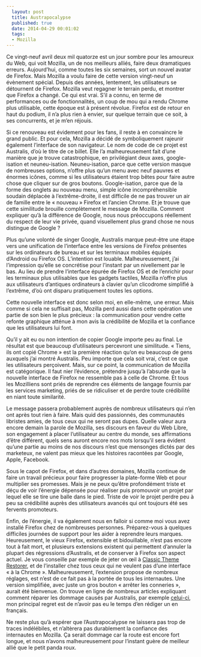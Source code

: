 ```yaml
---
  layout: post
  title: Austrapocalypse
  published: true
  date: 2014-04-29 00:01:02
  tags:
  - Mozilla
---
```


Ce vingt-neuf avril deux mil quatorze est un jour sombre pour les amoureux du Web, qui voit Mozilla, un de nos meilleurs alliés, faire deux dramatiques erreurs. Aujourd’hui, comme toutes les six semaines, sort un nouvel avatar de Firefox. Mais Mozilla a voulu faire de cette version vingt-neuf un évènement spécial. Depuis des années, lentement, les utilisateurs se détournent de Firefox. Mozilla veut regagner le terrain perdu, et montrer que Firefox a changé. Ce qui est vrai. S’il a connu, en terme de performances ou de fonctionnalités, un coup de mou qui a rendu Chrome plus utilisable, cette époque est à présent révolue. Firefox est de retour en haut du podium, il n’a plus rien à envier, sur quelque terrain que ce soit, à ses concurrents, et je m’en réjouis.

Si ce renouveau est évidement pour les fans, il reste à en convaincre le grand public. Et pour cela, Mozilla a décidé de symboliquement rajeunir également l’interface de son navigateur. Le nom de code de ce projet est Australis, d’où le titre de ce billet. Elle l’a malheureusement fait d’une manière que je trouve catastrophique, en privilégiant deux axes, google-isation et neuneu-isation. Neuneu-isation, parce que cette version masque de nombreuses options, n’offre plus qu’un menu avec neuf pauvres et énormes icônes, comme si les utilisateurs étaient trop bêtes pour faire autre chose que cliquer sur de gros boutons. Google-isation, parce que de la forme des onglets au nouveau menu, simple icône incompréhensible soudain déplacée à l’extrême-droite, il est difficile de ne pas trouver un air de famille entre le « nouveau » Firefox et l’ancien Chrome. Et je trouve que cette similitude brouille complètement le message de Mozilla. Comment expliquer qu’à la différence de Google, nous nous préoccupons réellement du respect de leur vie privée, quand visuellement plus grand chose ne nous distingue de Google ?

Plus qu’une volonté de singer Google, Australis marque peut-être une étape vers une unification de l’interface entre les versions de Firefox présentes sur les ordinateurs de bureau et sur les terminaux mobiles équipés d’Android ou Firefox OS. L’intention est louable. Malheureusement, j’ai l’impression qu’elle se concrétise pour l’instant par un nivellement par le bas. Au lieu de prendre l’interface épurée de Firefox OS et de l’enrichir pour les terminaux plus utilisables que les gadgets tactiles, Mozilla n’offre plus aux utilisateurs d’antiques ordinateurs à clavier qu’un clicodrome simplifié à l’extrême, d’où ont disparu pratiquement toutes les options.

Cette nouvelle interface est donc selon moi, en elle-même, une erreur. Mais comme si cela ne suffisait pas, Mozilla perd aussi dans cette opération une partie de son bien le plus précieux : la communication pour vendre cette refonte graphique atténue à mon avis la crédibilité de Mozilla et la confiance que les utilisateurs lui font.

Qu’il y ait eu ou non intention de copier Google importe peu au final. Le résultat est que beaucoup d’utilisateurs percevront une similitude. « Tiens, ils ont copié Chrome » est la première réaction qu’on eu beaucoup de gens auxquels j’ai montré Australis. Peu importe que cela soit vrai, c’est ce que les utilisateurs perçoivent. Mais, sur ce point, la communication de Mozilla est catégorique. Il faut nier l’évidence, prétendre jusqu’à l’absurde que la nouvelle interface de Firefox ne ressemble pas à celle de Chrome. Et tous les Mozilliens sont priés de reprendre ces éléments de langage fournis par les services marketing, priés de se ridiculiser et de perdre toute crédibilité en niant toute similarité.

Le message passera probablement auprès de nombreux utilisateurs qui n’en ont après tout rien à faire. Mais quid des passionnés, des communautés libristes amies, de tous ceux qui ne seront pas dupes. Quelle valeur aura encore demain la parole de Mozilla, ses discours en faveur du Web Libre, son engagement à placer l’utilisateur au centre du monde, ses affirmations d’être différent, quels sens auront encore nos mots lorsqu’il sera évident qu’une partie au moins de nos discours n’est que mensonges dictés par des marketeux, ne valent pas mieux que les histoires racontées par Google, Apple, Facebook.

Sous le capot de Firefox, et dans d’autres domaines, Mozilla continue de faire un travail précieux pour faire progresser la plate-forme Web et pour multiplier ses promesses. Mais je ne peux qu’être profondément triste et déçu de voir l’énergie dépensée pour réaliser puis promouvoir un projet par lequel elle se tire une balle dans le pied. Triste de voir le projet perdre peu à peu sa crédibilité auprès des utilisateurs avancés qui ont toujours été ses fervents promoteurs.

Enfin, de l’énergie, il va également nous en falloir si comme moi vous avez installé Firefox chez de nombreuses personnes. Préparez-vous à quelques difficiles journées de support pour les aider à reprendre leurs marques. Heureusement, le vieux Firefox, extensible et bidouillable, n’est pas encore tout à fait mort, et plusieurs extensions existent qui permettent d’annuler la plupart des régressions d’Australis, et de conserver à Firefox son aspect actuel. Je vous conseille par exemple de jeter on œil à [Classic Theme Restorer](https://addons.mozilla.org/en-US/firefox/addon/classicthemerestorer/), et de l’installer chez tous ceux qui ne veulent pas d’une interface « à la Chrome ». Malheureusement, l’extension propose de nombreux réglages, est n’est de ce fait pas à la portée de tous les internautes. Une version simplifiée, avec juste un gros bouton « arrêter les conneries », aurait été bienvenue. On trouve en ligne de nombreux articles expliquant comment réparer les dommage causés par Australis, par exemple [celui-ci](http://www.ghacks.net/2014/04/26/turn-new-firefox-29-old-firefox/), mon principal regret est de n’avoir pas eu le temps d’en rédiger un en français.

Ne reste plus qu’à espérer que l’Austrapocalypse ne laissera pas trop de traces indélébiles, et n’altèrera pas durablement la confiance des internautes en Mozilla. Ça serait dommage car la route est encore fort longue, et nous n’avons malheureusement pour l’instant guère de meilleur allié que le petit panda roux.


